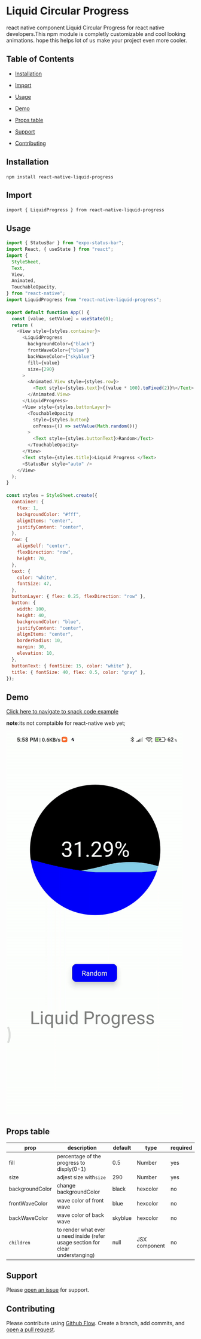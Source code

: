 # Liquid Circular Progress

react native component Liquid Circular Progress for react native developers.This npm module is completly customizable and cool looking animations. hope this helps lot of us make your project even more cooler.

## Table of Contents

- [Installation](#installation)
- [Import](#import)
- [Usage](#usage)
- [Demo](#demo)

- [Props table](#props)
- [Support](#support)
- [Contributing](#contributing)

## Installation

`npm install react-native-liquid-progress`

## Import

`import { LiquidProgress } from react-native-liquid-progress`

## Usage

```javascript
import { StatusBar } from "expo-status-bar";
import React, { useState } from "react";
import {
  StyleSheet,
  Text,
  View,
  Animated,
  TouchableOpacity,
} from "react-native";
import LiquidProgress from "react-native-liquid-progress";

export default function App() {
  const [value, setValue] = useState(0);
  return (
    <View style={styles.container}>
      <LiquidProgress
        backgroundColor={"black"}
        frontWaveColor={"blue"}
        backWaveColor={"skyblue"}
        fill={value}
        size={290}
      >
        <Animated.View style={styles.row}>
          <Text style={styles.text}>{(value * 100).toFixed(2)}%</Text>
        </Animated.View>
      </LiquidProgress>
      <View style={styles.buttonLayer}>
        <TouchableOpacity
          style={styles.button}
          onPress={() => setValue(Math.random())}
        >
          <Text style={styles.buttonText}>Random</Text>
        </TouchableOpacity>
      </View>
      <Text style={styles.title}>Liquid Progress </Text>
      <StatusBar style="auto" />
    </View>
  );
}

const styles = StyleSheet.create({
  container: {
    flex: 1,
    backgroundColor: "#fff",
    alignItems: "center",
    justifyContent: "center",
  },
  row: {
    alignSelf: "center",
    flexDirection: "row",
    height: 70,
  },
  text: {
    color: "white",
    fontSize: 47,
  },
  buttonLayer: { flex: 0.25, flexDirection: "row" },
  button: {
    width: 100,
    height: 40,
    backgroundColor: "blue",
    justifyContent: "center",
    alignItems: "center",
    borderRadius: 10,
    margin: 30,
    elevation: 10,
  },
  buttonText: { fontSize: 15, color: "white" },
  title: { fontSize: 40, flex: 0.5, color: "gray" },
});
```

## Demo

[Click here to navigate to snack code example]("https://snack.expo.io/@vijaydemonz/react-native-liquid-progress")

**note**:its not comptaible for react-native web yet;

![Demo](./demo.gif)

## Props table

| **prop**        | **description**                                                                 | **default** | **type**      | **required** |
| --------------- | ------------------------------------------------------------------------------- | ----------- | ------------- | ------------ |
| fill            | percentage of the progress to disply(0-1)                                       | 0.5         | Number        | yes          |
| size            | adjest size with`size`                                                          | 290         | Number        | yes          |
| backgroundColor | change backgroundColor                                                          | black       | hexcolor      | no           |
| frontWaveColor  | wave color of front wave                                                        | blue        | hexcolor      | no           |
| backWaveColor   | wave color of back wave                                                         | skyblue     | hexcolor      | no           |
| `children`      | to render what ever u need inside (refer usage section for clear understanging) | null        | JSX component | no           |

## Support

Please [open an issue](https://github.com/vijaydemonz/react-native-liquid-progress-npm/issues/new) for support.

## Contributing

Please contribute using [Github Flow](https://guides.github.com/introduction/flow/). Create a branch, add commits, and [open a pull request](https://github.com/vijaydemonz/react-native-liquid-progress-npm/compare/).
